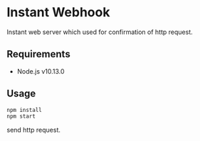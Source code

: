 # Instant Webhook

Instant web server which used for confirmation of http request.

## Requirements

- Node.js v10.13.0

## Usage

```sh
npm install
npm start
```

send http request.
